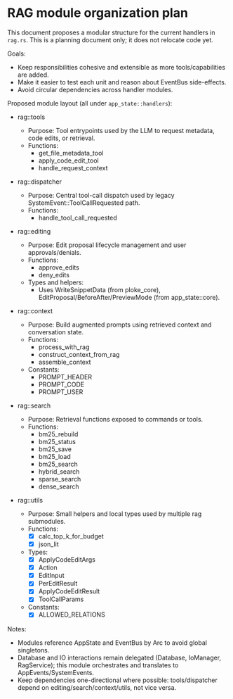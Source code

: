 # RAG module organization plan

This document proposes a modular structure for the current handlers in `rag.rs`. This is a planning document only; it does not relocate code yet.

Goals:
- Keep responsibilities cohesive and extensible as more tools/capabilities are added.
- Make it easier to test each unit and reason about EventBus side-effects.
- Avoid circular dependencies across handler modules.

Proposed module layout (all under `app_state::handlers`):

- rag::tools
  - Purpose: Tool entrypoints used by the LLM to request metadata, code edits, or retrieval.
  - Functions:
    - get_file_metadata_tool
    - apply_code_edit_tool
    - handle_request_context

- rag::dispatcher
  - Purpose: Central tool-call dispatch used by legacy SystemEvent::ToolCallRequested path.
  - Functions:
    - handle_tool_call_requested

- rag::editing
  - Purpose: Edit proposal lifecycle management and user approvals/denials.
  - Functions:
    - approve_edits
    - deny_edits
  - Types and helpers:
    - Uses WriteSnippetData (from ploke_core), EditProposal/BeforeAfter/PreviewMode (from app_state::core).

- rag::context
  - Purpose: Build augmented prompts using retrieved context and conversation state.
  - Functions:
    - process_with_rag
    - construct_context_from_rag
    - assemble_context
  - Constants:
    - PROMPT_HEADER
    - PROMPT_CODE
    - PROMPT_USER

- rag::search
  - Purpose: Retrieval functions exposed to commands or tools.
  - Functions:
    - bm25_rebuild
    - bm25_status
    - bm25_save
    - bm25_load
    - bm25_search
    - hybrid_search
    - sparse_search
    - dense_search

- rag::utils
  - Purpose: Small helpers and local types used by multiple rag submodules.
  - Functions:
    - [x] calc_top_k_for_budget
    - [x] json_lit
  - Types:
    - [x] ApplyCodeEditArgs
    - [x] Action
    - [x] EditInput
    - [x] PerEditResult
    - [x] ApplyCodeEditResult
    - [x] ToolCallParams
  - Constants:
    - [x] ALLOWED_RELATIONS

Notes:
- Modules reference AppState and EventBus by Arc to avoid global singletons.
- Database and IO interactions remain delegated (Database, IoManager, RagService); this module orchestrates and translates to AppEvents/SystemEvents.
- Keep dependencies one-directional where possible: tools/dispatcher depend on editing/search/context/utils, not vice versa.
